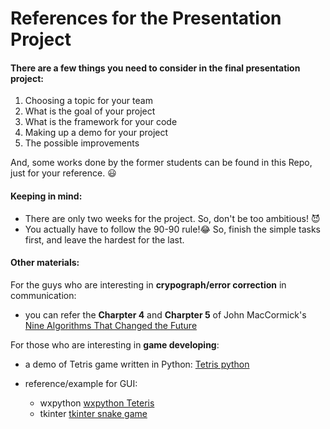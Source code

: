 # References for the Presentation Project

#### There are a few things you need to consider in the final presentation project:

1. Choosing a topic for your team
2. What is the goal of your project
3. What is the framework for your code 
4. Making up a demo for your project
5. The possible improvements

And, some works done by the former students can be found in this Repo, just for your reference. :smiley: 

#### Keeping in mind:
- There are only two weeks for the project. So, don't be too ambitious! :smiling_imp:
- You actually have to follow the 90-90 rule!:joy: So, finish the simple tasks first, and leave the hardest for the last.

#### Other materials:

For the guys who are interesting in **crypograph/error correction** in communication: 

- you can refer the **Charpter 4** and **Charpter 5** of John MacCormick's [Nine Algorithms That Changed the Future](https://www.amazon.com/Nine-Algorithms-That-Changed-Future/dp/0691158193)


For those who are interesting in **game developing**:

- a demo of Tetris game written in Python: [Tetris python](https://www.youtube.com/watch?v=P76rnjmdIdU)

- reference/example for GUI: 
  - wxpython [wxpython Teteris](http://zetcode.com/wxpython/thetetrisgame/)
  - tkinter [tkinter snake game](https://codereview.stackexchange.com/questions/94290/classic-snake-game-using-python-tkinter-and-threading)

